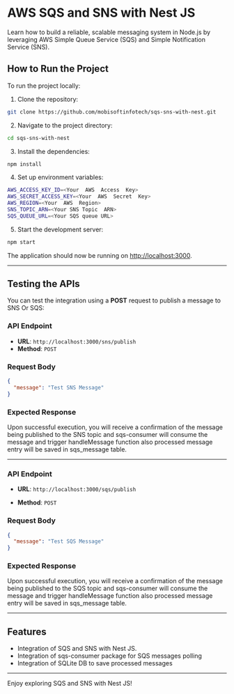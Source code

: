 # AWS SQS and SNS with Nest JS
Learn how to build a reliable, scalable messaging system in Node.js by leveraging AWS Simple Queue Service (SQS) and Simple Notification Service (SNS).

## How to Run the Project

To run the project locally:

1. Clone the repository:

```bash
git clone https://github.com/mobisoftinfotech/sqs-sns-with-nest.git
```

2. Navigate to the project directory:

```bash
cd sqs-sns-with-nest
```

3. Install the dependencies:

```bash
npm install
```

4. Set up environment variables:

```bash
AWS_ACCESS_KEY_ID=<Your  AWS  Access  Key>
AWS_SECRET_ACCESS_KEY=<Your  AWS  Secret  Key>
AWS_REGION=<Your  AWS  Region>
SNS_TOPIC_ARN=<Your SNS Topic  ARN>
SQS_QUEUE_URL=<Your SQS queue URL>
```

5. Start the development server:

```bash
npm start
```

The application should now be running on [http://localhost:3000](http://localhost:3000).

---

## **Testing the APIs**

You can test the integration using a **POST** request to publish a message to SNS Or SQS:

### **API Endpoint**

- **URL**: `http://localhost:3000/sns/publish`
- **Method**: `POST`

### **Request Body**

```json
{
  "message": "Test SNS Message"
}
```

### **Expected Response**

Upon successful execution, you will receive a confirmation of the message being published to the SNS topic and sqs-consumer will consume the message and trigger handleMessage function also processed message entry will be saved in sqs_message table.

---

### **API Endpoint**

- **URL**: `http://localhost:3000/sqs/publish`

- **Method**: `POST`

### **Request Body**

```json
{
  "message": "Test SQS Message"
}
```

### **Expected Response**

Upon successful execution, you will receive a confirmation of the message being published to the SQS topic and sqs-consumer will consume the message and trigger handleMessage function also processed message entry will be saved in sqs_message table.

---

## Features

- Integration of SQS and SNS with Nest JS.
- Integration of sqs-consumer package for SQS messages polling
- Integration of SQLite DB to save processed messages

---

Enjoy exploring SQS and SNS with Nest JS!